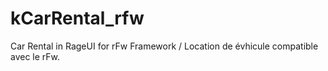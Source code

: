 # kCarRental_rfw
Car Rental in RageUI for rFw Framework / Location de évhicule compatible avec le rFw.
